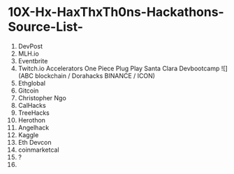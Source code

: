 # 10X-Hx-HaxThxTh0ns-Hackathons-Source-List-



1. DevPost
2. MLH.io
3. Eventbrite
4. Twitch.io Accelerators One Piece Plug Play Santa Clara Devbootcamp 
![](ABC blockchain / Dorahacks BINANCE / ICON)
6. Ethglobal 
7. Gitcoin
8. Christopher Ngo
9. CalHacks
10. TreeHacks
11. Herothon
12. Angelhack
13. Kaggle
14. Eth Devcon
15. coinmarketcal
16. ?
17. 
